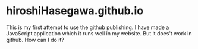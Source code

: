 # hiroshiHasegawa.github.io
This is my first attempt to use the github publishing. I have made a JavaScript application which it runs well in my website. But it does't work in github. How can I do it?
